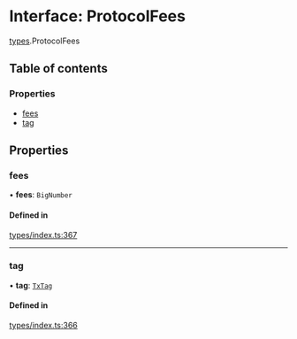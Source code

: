 # Interface: ProtocolFees

[types](../wiki/types).ProtocolFees

## Table of contents

### Properties

- [fees](../wiki/types.ProtocolFees#fees)
- [tag](../wiki/types.ProtocolFees#tag)

## Properties

### fees

• **fees**: `BigNumber`

#### Defined in

[types/index.ts:367](https://github.com/PolymeshAssociation/polymesh-sdk/blob/2d3ac2ae/src/types/index.ts#L367)

___

### tag

• **tag**: [`TxTag`](../wiki/generated.types#txtag)

#### Defined in

[types/index.ts:366](https://github.com/PolymeshAssociation/polymesh-sdk/blob/2d3ac2ae/src/types/index.ts#L366)
